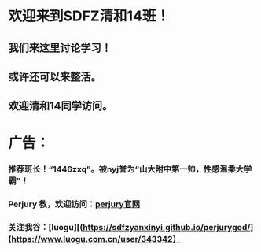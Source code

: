 # 欢迎来到SDFZ清和14班！
## 我们来这里讨论学习！
## 或许还可以来整活。
## 欢迎清和14同学访问。

# 广告：

### 推荐班长！“1446zxq”。被nyj誉为“山大附中第一帅，性感温柔大学霸”！

### Perjury 教，欢迎访问：[perjury官网](https://sdfzyanxinyi.github.io/perjurygod/)

### 关注我谷：[luogu][(https://sdfzyanxinyi.github.io/perjurygod/](https://www.luogu.com.cn/user/343342）

